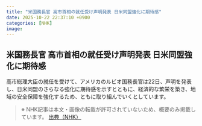 ```yaml
---
title: "米国務長官 高市首相の就任受け声明発表 日米同盟強化に期待感"
date: 2025-10-22 22:37:10 +0900
categories: [NHK]
image: 
---
```

## 米国務長官 高市首相の就任受け声明発表 日米同盟強化に期待感

高市総理大臣の就任を受けて、アメリカのルビオ国務長官は22日、声明を発表し、日米同盟のさらなる強化に期待感を示すとともに、経済的な繁栄を築き、地域の安全保障を強化するため、ともに取り組んでいくとしています。

> ※ NHK記事は本文・画像の転載が許可されていないため、概要のみ掲載しています。
[出典（NHK）](http://www3.nhk.or.jp/news/html/20251023/k10014956511000.html)
